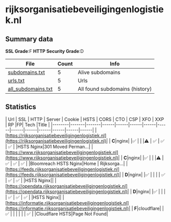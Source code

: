 

# rijksorganisatiebeveiligingenlogistiek.nl
## Summary data


**SSL Grade**:F
**HTTP Security Grade**:D


| File       | Count | Info |
|------------|-------|------|
|[subdomains.txt](/data/rijksorganisatiebeveiligingenlogistiek.nl/subdomains.txt)|5|Alive subdomains|
|[urls.txt](/data/rijksorganisatiebeveiligingenlogistiek.nl/urls.txt)|5|Urls|
|[all_subdomains.txt](/data/rijksorganisatiebeveiligingenlogistiek.nl/all_subdomains.txt)|5|All found subdomains (history)|


## Statistics


| Url | SSL | HTTP | Server | Cookie | HSTS | CORS | CTO | CSP | XFO | XXP | RP |FP| Tech |Title |
|--------|-------|-------|------|------|------|------|------|------|------|------|------|------|------|
|[https://rijksorganisatiebeveiligingenlogistiek.nl](https://rijksorganisatiebeveiligingenlogistiek.nl)| | **C**|nginx| |:white_check_mark: | | |:warning: | :white_check_mark: | :white_check_mark: | :white_check_mark: | |HSTS Nginx|301 Moved Perman...|
|[https://www.rijksorganisatiebeveiligingenlogistiek.nl](https://www.rijksorganisatiebeveiligingenlogistiek.nl)| | **C**|nginx| |:white_check_mark: | | |:warning: | :white_check_mark: | :white_check_mark: | :white_check_mark: | |Bloomreach HSTS Nginx|Home | Rijksorga...|
|[https://feeds.rijksorganisatiebeveiligingenlogistiek.nl](https://feeds.rijksorganisatiebeveiligingenlogistiek.nl)| | **D**|nginx| |:white_check_mark: | | | | :white_check_mark: | :white_check_mark: | :white_check_mark: | |HSTS Nginx||
|[https://opendata.rijksorganisatiebeveiligingenlogistiek.nl](https://opendata.rijksorganisatiebeveiligingenlogistiek.nl)| | **D**|nginx| |:white_check_mark: | | | | :white_check_mark: | :white_check_mark: | :white_check_mark: | |HSTS Nginx||
|[https://informatie.rijksorganisatiebeveiligingenlogistiek.nl](https://informatie.rijksorganisatiebeveiligingenlogistiek.nl)| | **F**|cloudflare| |:white_check_mark: | | | | | | :white_check_mark: | |Cloudflare HSTS|Page Not Found|